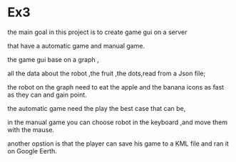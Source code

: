 # Ex3
the main goal in this project is to create game gui on a server

that have a automatic game and manual game.

the game gui base on a graph , 

all the data about the robot ,the fruit ,the dots,read from a Json file;

the robot on the graph need to eat the apple and the banana icons as fast as they can and gain point.

the automatic game need the play the best case that can be,

in the manual game you can choose robot in the keyboard ,and move them with the mause.

another opstion is that the player can save his game to a KML file and ran it on Google Eerth.
